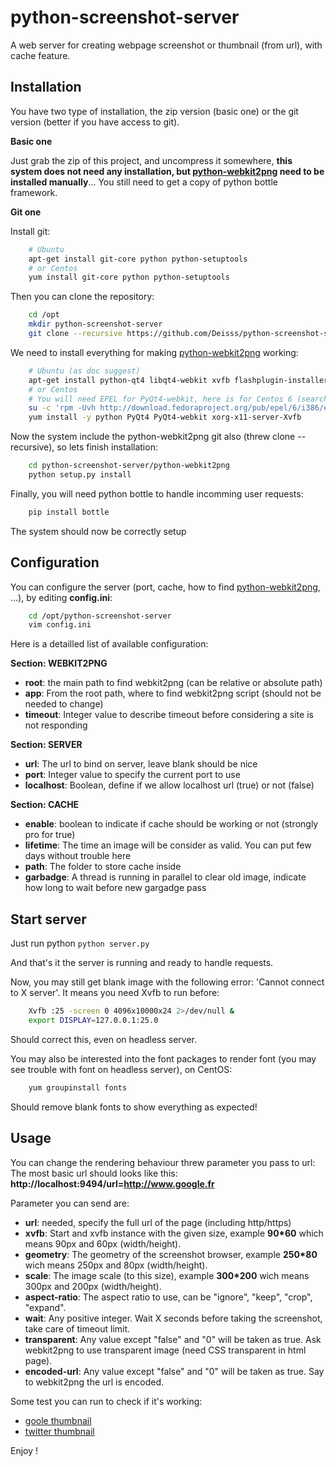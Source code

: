 # python-screenshot-server

A web server for creating webpage screenshot or thumbnail (from url), with cache feature.




## Installation

You have two type of installation, the zip version (basic one) or the git version (better if you have access to git).



**Basic one**

Just grab the zip of this project, and uncompress it somewhere, __this system does not need any installation, but [python-webkit2png](https://github.com/adamn/python-webkit2png) need to be installed manually__...
You still need to get a copy of python bottle framework.



**Git one**

Install git:
```sh
    # Ubuntu
    apt-get install git-core python python-setuptools
    # or Centos
    yum install git-core python python-setuptools
```

Then you can clone the repository:
```sh
    cd /opt
    mkdir python-screenshot-server
    git clone --recursive https://github.com/Deisss/python-screenshot-server.git python-screenshot-server
```

We need to install everything for making [python-webkit2png](https://github.com/adamn/python-webkit2png) working:
```sh
    # Ubuntu (as doc suggest)
    apt-get install python-qt4 libqt4-webkit xvfb flashplugin-installer
    # or Centos
    # You will need EPEL for PyQt4-webkit, here is for Centos 6 (search on internet if this link is broken):
    su -c 'rpm -Uvh http://download.fedoraproject.org/pub/epel/6/i386/epel-release-6-8.noarch.rpm'
    yum install -y python PyQt4 PyQt4-webkit xorg-x11-server-Xvfb
```

Now the system include the python-webkit2png git also (threw clone --recursive), so lets finish installation:
```sh
    cd python-screenshot-server/python-webkit2png
    python setup.py install
```

Finally, you will need python bottle to handle incomming user requests:
```sh
    pip install bottle
```

The system should now be correctly setup



## Configuration

You can configure the server (port, cache, how to find [python-webkit2png](https://github.com/adamn/python-webkit2png), ...), by editing __config.ini__:
```sh
    cd /opt/python-screenshot-server
    vim config.ini
```

Here is a detailled list of available configuration:

**Section: WEBKIT2PNG**

  * **root**: the main path to find webkit2png (can be relative or absolute path)
  * **app**: From the root path, where to find webkit2png script (should not be needed to change)
  * **timeout**: Integer value to describe timeout before considering a site is not responding


**Section: SERVER**

  * **url**: The url to bind on server, leave blank should be nice
  * **port**: Integer value to specify the current port to use
  * **localhost**: Boolean, define if we allow localhost url (true) or not (false)


**Section: CACHE**

  * **enable**: boolean to indicate if cache should be working or not (strongly pro for true)
  * **lifetime**: The time an image will be consider as valid. You can put few days without trouble here
  * **path**: The folder to store cache inside
  * **garbadge**: A thread is running in parallel to clear old image, indicate how long to wait before new gargadge pass




## Start server

Just run python ```python server.py```

And that's it the server is running and ready to handle requests.

Now, you may still get blank image with the following error: 'Cannot connect to X server'. It means you need Xvfb to run before:
```sh
    Xvfb :25 -screen 0 4096x10000x24 2>/dev/null &
    export DISPLAY=127.0.0.1:25.0
```
Should correct this, even on headless server.

You may also be interested into the font packages to render font (you may see trouble with font on headless server), on CentOS:
```sh
    yum groupinstall fonts
```

Should remove blank fonts to show everything as expected!


## Usage

You can change the rendering behaviour threw parameter you pass to url:
The most basic url should looks like this: **http://localhost:9494/url=http://www.google.fr**


Parameter you can send are:
  * **url**: needed, specify the full url of the page (including http/https)
  * **xvfb**: Start and xvfb instance with the given size, example **90*60** which means 90px and 60px (width/height).
  * **geometry**: The geometry of the screenshot browser, example **250*80** wich means 250px and 80px (width/height).
  * **scale**: The image scale (to this size), example **300*200** wich means 300px and 200px (width/height).
  * **aspect-ratio**: The aspect ratio to use, can be "ignore", "keep", "crop", "expand".
  * **wait**: Any positive integer. Wait X seconds before taking the screenshot, take care of timeout limit.
  * **transparent**: Any value except "false" and "0" will be taken as true. Ask webkit2png to use transparent image (need CSS transparent in html page).
  * **encoded-url**: Any value except "false" and "0" will be taken as true. Say to webkit2png the url is encoded.


Some test you can run to check if it's working:
  * [goole thumbnail](http://localhost:9494/?url=http://www.google.com&transparent=true&scale=150*100)
  * [twitter thumbnail](http://localhost:9494/?url=http://www.twitter.com&geometry=150*300&aspect-ratio=crop)


Enjoy !
